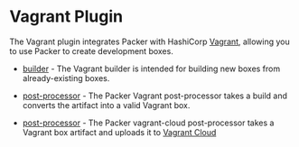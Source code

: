 # Vagrant Plugin

The Vagrant plugin integrates Packer with HashiCorp [Vagrant](https://www.vagrantup.com/), allowing you to use Packer to create development boxes.

- [builder](/docs/builders/vagrant.mdx) - The Vagrant builder is intended for building new boxes from already-existing boxes.

- [post-processor](/docs/post-processors/vagrant.mdx) - The Packer Vagrant post-processor takes a build and converts the artifact into a valid Vagrant box.

- [post-processor](/docs/post-processors/vagrant.mdx) - The Packer vagrant-cloud post-processor takes a Vagrant box artifact and uploads it to [Vagrant Cloud](https://app.vagrantup.com/boxes/search)